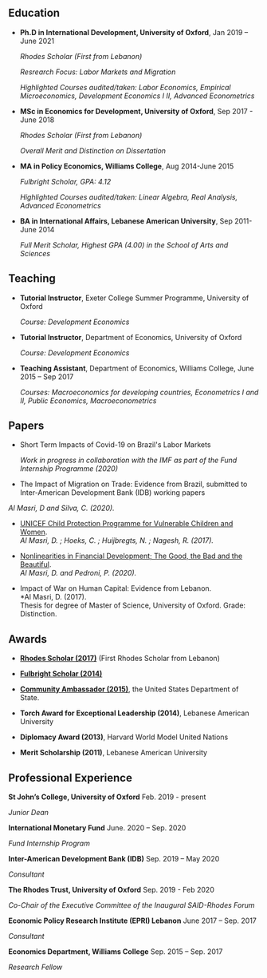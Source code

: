 ## Education 
- **Ph.D in International Development, University of Oxford**, Jan 2019 – June 2021
   
   *Rhodes Scholar (First from Lebanon)*

   *Resrearch Focus: Labor Markets and Migration* 

   *Highlighted Courses audited/taken: Labor Economics, Empirical Microeconomics, Development Economics I II, Advanced Econometrics*

- **MSc in Economics for Development, University of Oxford**, Sep 2017 - June 2018
   
   *Rhodes Scholar (First from Lebanon)*

   *Overall Merit and Distinction on Dissertation* 

- **MA in Policy Economics, Williams College**, Aug 2014-June 2015

   *Fulbright Scholar, GPA: 4.12*

   *Highlighted Courses audited/taken: Linear Algebra, Real Analysis, Advanced Econometrics* 

- **BA in International Affairs, Lebanese American University**, Sep 2011-June 2014

   *Full Merit Scholar, Highest GPA (4.00) in the School of Arts and Sciences* 

## Teaching
- **Tutorial Instructor**, Exeter College Summer Programme, University of Oxford

    *Course: Development Economics*

- **Tutorial Instructor**,  Department of Economics, University of Oxford

    *Course: Development Economics* 

- **Teaching Assistant**, Department of Economics, Williams College, June 2015 – Sep 2017

    *Courses: Macroeconomics for developing countries, Econometrics I and II, Public Economics, Macroeconometrics*


## Papers 
- Short Term Impacts of Covid-19 on Brazil's Labor Markets 

  *Work in progress in collaboration with the IMF as part of the Fund Internship Programme (2020)*

- The Impact of Migration on Trade: Evidence from Brazil, submitted to Inter-American Development Bank (IDB) working papers

 *Al Masri, D and Silva, C. (2020).* 

<!---3. Revisiting the effects of a Peruvian Conditional Cash Transfer on
utilisation of health services by pregnant women and children. 
Al Masri, D. and Smarrelli, G.---> 

- [UNICEF Child Protection Programme for Vulnerable Children and Women](https://www.unicef.org/evaldatabase/files/UNICEFLebanonCPGBVEvaluationReport.pdf).   
*Al Masri, D. ; Hoeks, C. ; Huijbregts, N. ; Nagesh, R. (2017).* <!--[UNICEF Child Protection Programme for Vulnerable Children and Women](https://www.unicef.org/evaldatabase/files/UNICEFLebanonCPGBVEvaluationReport.pdf).-->  

- [Nonlinearities in Financial Development; The Good, the Bad and the Beautiful](https://drive.google.com/file/d/0B7ffqHyIHo3PVXV0QzFXS2Jna1E/view).   
*Al Masri, D. and Pedroni, P. (2020).* <!--[Nonlinearities in Financial Development; The Good, the Bad and the Beautiful](https://drive.google.com/file/d/0B7ffqHyIHo3PVXV0QzFXS2Jna1E/view).-->  

- Impact of War on Human Capital: Evidence from Lebanon.  
*Al Masri, D. (2017).  
Thesis for degree of Master of Science, University of Oxford. Grade: Distinction. 

## Awards 

- **[Rhodes Scholar (2017)](https://www.rhodeshouse.ox.ac.uk/news-events/latest-news/news/2016/november/rhodes-scholarships-awarded-for-the-middle-east-in-historic-launch/)** (First Rhodes Scholar from Lebanon)  <!--[Rhodes Scholar](https://www.rhodeshouse.ox.ac.uk/news-events/latest-news/news/2016/november/rhodes-scholarships-awarded-for-the-middle-east-in-historic-launch/).-->

- **[Fulbright Scholar (2014)](https://www.amideast.org/news-resources/announcements/lebanon-west-bank-gaza/hope-fund-scholar-fulbright-alumna-win-prestigious-rhodes)**  <!--[Fulbright Scholar](https://www.amideast.org/news-resources/announcements/lebanon-west-bank-gaza/hope-fund-scholar-fulbright-alumna-win-prestigious-rhodes).-->

- **[Community Ambassador (2015)](https://www.amideast.org/news-resources/announcements/lebanon-west-bank-gaza/hope-fund-scholar-fulbright-alumna-win-prestigious-rhodes)**, the United States Department of State.   <!--[Community Ambassador](https://mepilaa.wordpress.com/2015/06/23/whos-who-in-mepi-laa-community-ambassador-diala-el-masri/).-->

- **Torch Award for Exceptional Leadership (2014)**, Lebanese American University 

- **Diplomacy Award (2013)**, Harvard World Model United Nations

- **Merit Scholarship (2011)**, Lebanese American University

## Professional Experience 

**St John’s College, University of Oxford** Feb. 2019 - present
   
   *Junior Dean* 
   
**International Monetary Fund**  June. 2020 – Sep. 2020
   
   *Fund Internship Program*

**Inter-American Development Bank (IDB)**  Sep. 2019 – May 2020
   
   *Consultant* 

**The Rhodes Trust, University of Oxford**  Sep. 2019 - Feb 2020
   
   *Co-Chair of the Executive Committee of the Inaugural SAID-Rhodes Forum* 

**Economic Policy Research Institute (EPRI) Lebanon**  June 2017 – Sep. 2017
   
   *Consultant* 

**Economics Department, Williams College**  Sep. 2015 – Sep. 2017
  
  *Research Fellow* 
